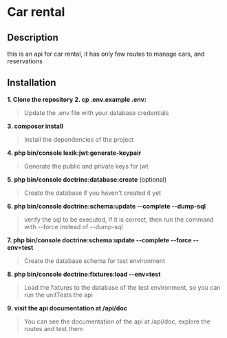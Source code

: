 # Car rental
## Description
this is an api for car rental, it has only few routes to manage cars, and reservations

## Installation
**1. Clone the repository**
**2. cp .env.example .env:**
> Update the .env file with your database credentials

**3. composer install**
> Install the dependencies of the project

**4. php bin/console lexik:jwt:generate-keypair**
> Generate the public and private keys for jwt

**5. php bin/console doctrine:database:create** (optional)
> Create the database if you haven't created it yet

**6. php bin/console doctrine:schema:update --complete --dump-sql**
> verify the sql to be executed, if it is correct, then run the command with --force instead of --dump-sql

**7. php bin/console doctrine:schema:update --complete --force --env=test**
> Create the database schema for test environment

**8. php bin/console doctrine:fixtures:load --env=test**
> Load the fixtures to the database of the test environment, so you can run the unitTests the api

**9. visit the api documentation at /api/doc**
> You can see the documentation of the api at /api/doc, explore the routes and test them